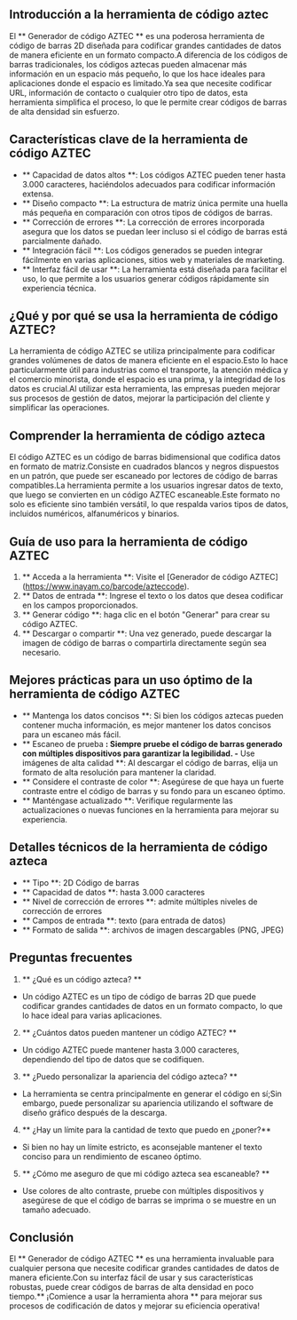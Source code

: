## Introducción a la herramienta de código aztec

El ** Generador de código AZTEC ** es una poderosa herramienta de código de barras 2D diseñada para codificar grandes cantidades de datos de manera eficiente en un formato compacto.A diferencia de los códigos de barras tradicionales, los códigos aztecas pueden almacenar más información en un espacio más pequeño, lo que los hace ideales para aplicaciones donde el espacio es limitado.Ya sea que necesite codificar URL, información de contacto o cualquier otro tipo de datos, esta herramienta simplifica el proceso, lo que le permite crear códigos de barras de alta densidad sin esfuerzo.

## Características clave de la herramienta de código AZTEC

- ** Capacidad de datos altos **: Los códigos AZTEC pueden tener hasta 3.000 caracteres, haciéndolos adecuados para codificar información extensa.
- ** Diseño compacto **: La estructura de matriz única permite una huella más pequeña en comparación con otros tipos de códigos de barras.
- ** Corrección de errores **: La corrección de errores incorporada asegura que los datos se puedan leer incluso si el código de barras está parcialmente dañado.
- ** Integración fácil **: Los códigos generados se pueden integrar fácilmente en varias aplicaciones, sitios web y materiales de marketing.
- ** Interfaz fácil de usar **: La herramienta está diseñada para facilitar el uso, lo que permite a los usuarios generar códigos rápidamente sin experiencia técnica.

## ¿Qué y por qué se usa la herramienta de código AZTEC?

La herramienta de código AZTEC se utiliza principalmente para codificar grandes volúmenes de datos de manera eficiente en el espacio.Esto lo hace particularmente útil para industrias como el transporte, la atención médica y el comercio minorista, donde el espacio es una prima, y ​​la integridad de los datos es crucial.Al utilizar esta herramienta, las empresas pueden mejorar sus procesos de gestión de datos, mejorar la participación del cliente y simplificar las operaciones.

## Comprender la herramienta de código azteca

El código AZTEC es un código de barras bidimensional que codifica datos en formato de matriz.Consiste en cuadrados blancos y negros dispuestos en un patrón, que puede ser escaneado por lectores de código de barras compatibles.La herramienta permite a los usuarios ingresar datos de texto, que luego se convierten en un código AZTEC escaneable.Este formato no solo es eficiente sino también versátil, lo que respalda varios tipos de datos, incluidos numéricos, alfanuméricos y binarios.

## Guía de uso para la herramienta de código AZTEC

1. ** Acceda a la herramienta **: Visite el [Generador de código AZTEC] (https://www.inayam.co/barcode/azteccode).
2. ** Datos de entrada **: Ingrese el texto o los datos que desea codificar en los campos proporcionados.
3. ** Generar código **: haga clic en el botón "Generar" para crear su código AZTEC.
4. ** Descargar o compartir **: Una vez generado, puede descargar la imagen de código de barras o compartirla directamente según sea necesario.

## Mejores prácticas para un uso óptimo de la herramienta de código AZTEC

- ** Mantenga los datos concisos **: Si bien los códigos aztecas pueden contener mucha información, es mejor mantener los datos concisos para un escaneo más fácil.
- ** Escaneo de prueba **: Siempre pruebe el código de barras generado con múltiples dispositivos para garantizar la legibilidad.
-** Use imágenes de alta calidad **: Al descargar el código de barras, elija un formato de alta resolución para mantener la claridad.
- ** Considere el contraste de color **: Asegúrese de que haya un fuerte contraste entre el código de barras y su fondo para un escaneo óptimo.
- ** Manténgase actualizado **: Verifique regularmente las actualizaciones o nuevas funciones en la herramienta para mejorar su experiencia.

## Detalles técnicos de la herramienta de código azteca

- ** Tipo **: 2D Código de barras
- ** Capacidad de datos **: hasta 3.000 caracteres
- ** Nivel de corrección de errores **: admite múltiples niveles de corrección de errores
- ** Campos de entrada **: texto (para entrada de datos)
- ** Formato de salida **: archivos de imagen descargables (PNG, JPEG)

## Preguntas frecuentes

1. ** ¿Qué es un código azteca? **
- Un código AZTEC es un tipo de código de barras 2D que puede codificar grandes cantidades de datos en un formato compacto, lo que lo hace ideal para varias aplicaciones.

2. ** ¿Cuántos datos pueden mantener un código AZTEC? **
- Un código AZTEC puede mantener hasta 3.000 caracteres, dependiendo del tipo de datos que se codifiquen.

3. ** ¿Puedo personalizar la apariencia del código azteca? **
- La herramienta se centra principalmente en generar el código en sí;Sin embargo, puede personalizar su apariencia utilizando el software de diseño gráfico después de la descarga.

4. ** ¿Hay un límite para la cantidad de texto que puedo en ¿poner?**
- Si bien no hay un límite estricto, es aconsejable mantener el texto conciso para un rendimiento de escaneo óptimo.

5. ** ¿Cómo me aseguro de que mi código azteca sea escaneable? **
- Use colores de alto contraste, pruebe con múltiples dispositivos y asegúrese de que el código de barras se imprima o se muestre en un tamaño adecuado.

## Conclusión

El ** Generador de código AZTEC ** es una herramienta invaluable para cualquier persona que necesite codificar grandes cantidades de datos de manera eficiente.Con su interfaz fácil de usar y sus características robustas, puede crear códigos de barras de alta densidad en poco tiempo.** ¡Comience a usar la herramienta ahora ** para mejorar sus procesos de codificación de datos y mejorar su eficiencia operativa!